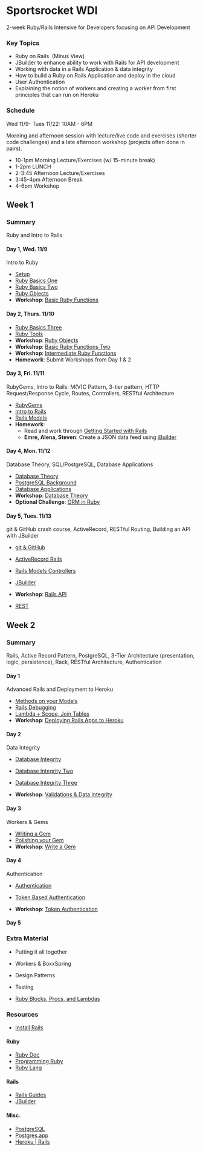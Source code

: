 # Sportsrocket WDI

2-week Ruby/Rails Intensive for Developers focusing on API Development

### Key Topics

*	Ruby on Rails  (Minus View)
*	JBuilder to enhance ability to work with Rails for API development 
*	Working with data in a Rails Application & data integrity 
*	How to build a Ruby on Rails Application and deploy in the cloud 
*	User Authentication 
*	Explaining the notion of workers and creating a worker from first principles that can run on Heroku

### Schedule

Wed 11/9- Tues 11/22: 10AM - 6PM

Morning and afternoon session with lecture/live code and exercises (shorter code challenges) and a late afternoon workshop (projects often done in pairs).

* 10-1pm Morning Lecture/Exercises (w/ 15-minute break)
* 1-2pm LUNCH
* 2-3:45 Afternoon Lecture/Exercises
* 3:45-4pm Afternoon Break
* 4-6pm Workshop

## Week 1

### Summary

Ruby and Intro to Rails

#### Day 1, Wed. 11/9  

Intro to Ruby

* [Setup](http://installrails.com/)
* [Ruby Basics One](lectures/ruby-basics-one/ruby-basics-one.md)
* [Ruby Basics Two](lectures/ruby-basics-two/ruby-basics-two.md)
* [Ruby Objects](lectures/ruby-objects/ruby-objects.md)
* **Workshop**: [Basic Ruby Functions](workshops/basic-ruby-functions/basic-ruby-functions.md)

#### Day 2, Thurs. 11/10

* [Ruby Basics Three](lectures/ruby-basics-three/ruby-basics-three.md)
* [Ruby Tools](lectures/ruby-tools/ruby-tools.md)
* **Workshop**: [Ruby Objects](workshops/ruby-objects/ruby-objects.md)
* **Workshop**: [Basic Ruby Functions Two](workshops/basic-ruby-functions-two/basic-ruby-functions-two.md)
* **Workshop**: [Intermediate Ruby Functions](workshops/intermediate-ruby-functions/intermediate-ruby-functions.md)
* **Homework**: Submit Workshops from Day 1 & 2

#### Day 3, Fri. 11/11

RubyGems, Intro to Rails: M(V)C Pattern, 3-tier pattern, HTTP Request/Response Cycle, Routes, Controllers, RESTful Architecture

* [RubyGems](lectures/rubygems/rubygems.md)
* [Intro to Rails](lectures/introduction-to-rails/introduction-to-rails.md)
* [Rails Models](lectures/rails-models/rails-models.md)
* **Homework**:
  * Read and work through [Getting Started with Rails](http://guides.rubyonrails.org/getting_started.html)
  * **Emre, Alena, Steven**: Create a JSON data feed using [jBuilder](https://github.com/rails/jbuilder)

#### Day 4, Mon. 11/12

Database Theory, SQL/PostgreSQL, Database Applications

* [Database Theory](lectures/database-theory/database-theory.md)
* [PostgreSQL Background](lectures/postgresql-background/postgresql-background.md)
* [Database Applications](lectures/database-applications/database-applications.md)
* **Workshop**: [Database Theory](workshops/database-theory/database-theory.md)
* **Optional Challenge**: [ORM in Ruby](workshops/ruby-orm/orm-in-ruby.md)

#### Day 5, Tues. 11/13

git & GitHub crash course, ActiveRecord, RESTful Routing, Building an API with JBuilder

* [git & GitHub]()
* [ActiveRecord Rails](lectures/activerecord/activerecord.md)
* [Rails Models Controllers](lectures/activerecord/activerecord.md)
* [JBuilder](lectures/jbuilder/jbuilder.md)
* **Workshop**: [Rails API](workshops/rails-api/rails-api.md)

* [REST](http://www.ics.uci.edu/~fielding/pubs/dissertation/rest_arch_style.htm)

## Week 2

### Summary

Rails, Active Record Pattern, PostgreSQL, 3-Tier Architecture (presentation, logic, persistence), Rack, RESTful Architecture, Authentication

#### Day 1

Advanced Rails and Deployment to Heroku

* [Methods on your Models](lectures/methods-on-models/methods-on-models.md)
* [Rails Debugging](../../lectures/rails-debugging/rails-debugging.md)
* [Lambda + Scope, Join Tables](../../lectures/rails-lambda-scope-join-tables/rails-lambda-scope-join-tables.md)
* **Workshop**: [Deploying Rails Apps to Heroku](https://devcenter.heroku.com/articles/getting-started-with-rails4)

#### Day 2

Data Integrity

* [Database Integrity](lectures/database-integrity/database-integrity.md)
* [Database Integrity Two](lectures/database-integrity-two/database-integrity-two.md)
* [Database Integrity Three](lectures/database-integrity-three/database-integrity-three.md)

* **Workshop**: [Validations & Data Integrity](workshops/validations-integrity.md/validations-integrity.md)


#### Day 3

Workers & Gems

* [Writing a Gem](lectures/writing-a-gem/writing-a-gem.md)
* [Polishing your Gem](lectures/polishing-your-gem/polishing-your-gem.md)
* **Workshop**: [Write a Gem](workshops/writing-a-gem/writing-a-gem.md)

#### Day 4

Authentication

* [Authentication](workshops/authentication.md/authentication.md)
* [Token Based Authentication](lectures/token-authentication.md/token-authentication.md)

* **Workshop**: [Token Authentication](workshops/token-authentication.md/token-authentication.md)


#### Day 5






### Extra Material

* Putting it all together
* Workers & BoxxSpring
* Design Patterns
* Testing

* [Ruby Blocks, Procs, and Lambdas](lectures/ruby-blocks-procs-and-lambdas/ruby-blocks-procs-and-lambdas.md)


### Resources

* [Install Rails](http://installrails.com/)

#### Ruby

* [Ruby Doc](http://ruby-doc.com/)
* [Programming Ruby](http://ruby-doc.com/docs/ProgrammingRuby/)
* [Ruby Lang](https://www.ruby-lang.org/en/documentation/)

#### Rails

* [Rails Guides](http://guides.rubyonrails.org/getting_started.html)
* [JBuilder](https://github.com/rails/jbuilder)

#### Misc.

* [PostgreSQL](https://www.postgresql.org/)
* [Postgres.app](http://postgresapp.com/)
* [Heroku | Rails](https://devcenter.heroku.com/articles/getting-started-with-rails4)
